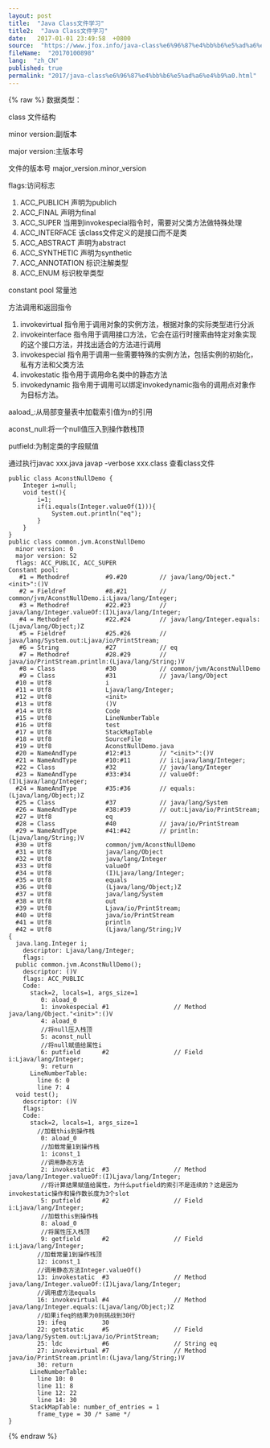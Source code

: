 ```yaml
---
layout: post
title:  "Java Class文件学习"
title2:  "Java Class文件学习"
date:   2017-01-01 23:49:58  +0800
source:  "https://www.jfox.info/java-class%e6%96%87%e4%bb%b6%e5%ad%a6%e4%b9%a0.html"
fileName:  "20170100898"
lang:  "zh_CN"
published: true
permalink: "2017/java-class%e6%96%87%e4%bb%b6%e5%ad%a6%e4%b9%a0.html"
---
```

{% raw %}
数据类型：

class 文件结构

 minor version:副版本

 major version:主版本号

文件的版本号 major_version.minor_version

flags:访问标志

1. ACC_PUBLICH 声明为publich
2. ACC_FINAL 声明为final
3. ACC_SUPER 当用到invokespecial指令时，需要对父类方法做特殊处理
4. ACC_INTERFACE 该class文件定义的是接口而不是类
5. ACC_ABSTRACT 声明为abstract
6. ACC_SYNTHETIC 声明为synthetic
7. ACC_ANNOTATION 标识注解类型
8. ACC_ENUM 标识枚举类型

constant pool 常量池

方法调用和返回指令

1.  invokevirtual 指令用于调用对象的实例方法，根据对象的实际类型进行分派
2. invokeinterface 指令用于调用接口方法，它会在运行时搜索由特定对象实现的这个接口方法，并找出适合的方法进行调用
3. invokespecial 指令用于调用一些需要特殊的实例方法，包括实例的初始化，私有方法和父类方法
4. invokestatic 指令用于调用命名类中的静态方法
5. invokedynamic 指令用于调用可以绑定invokedynamic指令的调用点对象作为目标方法。

aaload_<n>:从局部变量表中加载索引值为n的引用

aconst_null:将一个null值压入到操作数栈顶

putfield:为制定类的字段赋值

通过执行javac xxx.java javap -verbose xxx.class 查看class文件

    public class AconstNullDemo {
        Integer i=null;
        void test(){
            i=1;
            if(i.equals(Integer.valueOf(1))){
                System.out.println("eq");
            }
        }
    }
    public class common.jvm.AconstNullDemo
      minor version: 0
      major version: 52
      flags: ACC_PUBLIC, ACC_SUPER
    Constant pool:
       #1 = Methodref          #9.#20         // java/lang/Object."<init>":()V
       #2 = Fieldref           #8.#21         // common/jvm/AconstNullDemo.i:Ljava/lang/Integer;
       #3 = Methodref          #22.#23        // java/lang/Integer.valueOf:(I)Ljava/lang/Integer;
       #4 = Methodref          #22.#24        // java/lang/Integer.equals:(Ljava/lang/Object;)Z
       #5 = Fieldref           #25.#26        // java/lang/System.out:Ljava/io/PrintStream;
       #6 = String             #27            // eq
       #7 = Methodref          #28.#29        // java/io/PrintStream.println:(Ljava/lang/String;)V
       #8 = Class              #30            // common/jvm/AconstNullDemo
       #9 = Class              #31            // java/lang/Object
      #10 = Utf8               i
      #11 = Utf8               Ljava/lang/Integer;
      #12 = Utf8               <init>
      #13 = Utf8               ()V
      #14 = Utf8               Code
      #15 = Utf8               LineNumberTable
      #16 = Utf8               test
      #17 = Utf8               StackMapTable
      #18 = Utf8               SourceFile
      #19 = Utf8               AconstNullDemo.java
      #20 = NameAndType        #12:#13        // "<init>":()V
      #21 = NameAndType        #10:#11        // i:Ljava/lang/Integer;
      #22 = Class              #32            // java/lang/Integer
      #23 = NameAndType        #33:#34        // valueOf:(I)Ljava/lang/Integer;
      #24 = NameAndType        #35:#36        // equals:(Ljava/lang/Object;)Z
      #25 = Class              #37            // java/lang/System
      #26 = NameAndType        #38:#39        // out:Ljava/io/PrintStream;
      #27 = Utf8               eq
      #28 = Class              #40            // java/io/PrintStream
      #29 = NameAndType        #41:#42        // println:(Ljava/lang/String;)V
      #30 = Utf8               common/jvm/AconstNullDemo
      #31 = Utf8               java/lang/Object
      #32 = Utf8               java/lang/Integer
      #33 = Utf8               valueOf
      #34 = Utf8               (I)Ljava/lang/Integer;
      #35 = Utf8               equals
      #36 = Utf8               (Ljava/lang/Object;)Z
      #37 = Utf8               java/lang/System
      #38 = Utf8               out
      #39 = Utf8               Ljava/io/PrintStream;
      #40 = Utf8               java/io/PrintStream
      #41 = Utf8               println
      #42 = Utf8               (Ljava/lang/String;)V
    {
      java.lang.Integer i;
        descriptor: Ljava/lang/Integer;
        flags:
      public common.jvm.AconstNullDemo();
        descriptor: ()V
        flags: ACC_PUBLIC
        Code:
          stack=2, locals=1, args_size=1
             0: aload_0
             1: invokespecial #1                  // Method java/lang/Object."<init>":()V
             4: aload_0
             //将null压入栈顶
             5: aconst_null
             //将null赋值给属性i
             6: putfield      #2                  // Field i:Ljava/lang/Integer;
             9: return
          LineNumberTable:
            line 6: 0
            line 7: 4
      void test();
        descriptor: ()V
        flags:
        Code:
          stack=2, locals=1, args_size=1
            //加载this到操作栈
             0: aload_0  
             //加载常量1到操作栈
             1: iconst_1
             //调用静态方法
             2: invokestatic  #3                  // Method java/lang/Integer.valueOf:(I)Ljava/lang/Integer;
             //将计算结果赋值给属性，为什么putfield的索引不是连续的？这是因为invokestatic操作和操作数长度为3个slot
             5: putfield      #2                  // Field i:Ljava/lang/Integer;
             //加载this到操作栈
             8: aload_0
             //将属性压入栈顶
             9: getfield      #2                  // Field i:Ljava/lang/Integer;
            //加载常量1到操作栈顶
            12: iconst_1
            //调用静态方法Integer.valueOf()
            13: invokestatic  #3                  // Method java/lang/Integer.valueOf:(I)Ljava/lang/Integer;
            //调用虚方法equals
            16: invokevirtual #4                  // Method java/lang/Integer.equals:(Ljava/lang/Object;)Z
            //如果ifeq的结果为0则挑战到30行
            19: ifeq          30
            22: getstatic     #5                  // Field java/lang/System.out:Ljava/io/PrintStream;
            25: ldc           #6                  // String eq
            27: invokevirtual #7                  // Method java/io/PrintStream.println:(Ljava/lang/String;)V
            30: return
          LineNumberTable:
            line 10: 0
            line 11: 8
            line 12: 22
            line 14: 30
          StackMapTable: number_of_entries = 1
            frame_type = 30 /* same */
    }
{% endraw %}
